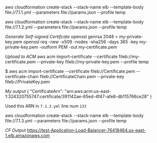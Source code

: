 aws cloudformation create-stack --stack-name elb --template-body file://7.1.1.yml --parameters file://params.json --profile temp

aws cloudformation create-stack --stack-name elb --template-body file://7.1.2.yml --parameters file://params.json --profile temp

*Generate Self-signed Certifcate*
openssl genrsa 2048 > my-private-key.pem
openssl req -new -x509 -nodes -sha256 -days 365 -key my-private-key.pem -outform PEM -out my-certificate.pem

*Upload to ACM*
aws acm import-certificate --certificate fileb://my-certificate.pem --private-key fileb://my-private-key.pem --profile temp

$ aws acm import-certificate --certificate fileb://Certificate.pem --certificate-chain fileb://CertificateChain.pem --private-key fileb://PrivateKey.pem

*My output*
{
    "CertificateArn": "arn:aws:acm:us-east-1:324320755747:certificate/391142ae-65ed-4f47-afe8-db115766ce28"
}

Used this ARN in `7.1.3.yml` line num `133`

aws cloudformation create-stack --stack-name elb --template-body file://7.1.3.yml --parameters file://params.json --profile temp

*CF Output*
https://test-Application-Load-Balancer-76418464.us-east-1.elb.amazonaws.com